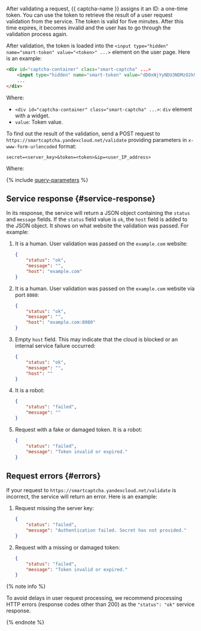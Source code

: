After validating a request, {{ captcha-name }} assigns it an ID: a one-time token. You can use the token to retrieve the result of a user request validation from the service. The token is valid for five minutes. After this time expires, it becomes invalid and the user has to go through the validation process again.

After validation, the token is loaded into the `<input type="hidden" name="smart-token" value="<token>" ...>` element on the user page. Here is an example:

```HTML
<div id="captcha-container" class="smart-captcha" ...>
    <input type="hidden" name="smart-token" value="dD0xNjYyNDU3NDMzO2k9MmEwMjo2Yjg6YjA4MTpiNTk3OjoxOjFiO0Q9MjVCREY1RDgzMDBERjQ3QjExNkUyMDJDNjJFNEI3Q0Y0QjYzRkRDNzJEMkV********DNjMxODgzMUM0REZBNzI1QUE1QzUwO3U9MTY2MjQ1NzQzMzk5MTEwNjQxNTtoPTg4MWRjMDc2YzE3MjkxNGUwNDgwMTVkYzhl********">
    ...
</div>
```

Where:

* `<div id="captcha-container" class="smart-captcha" ...>`: `div` element with a widget.
* `value`: Token value.

To find out the result of the validation, send a POST request to `https://smartcaptcha.yandexcloud.net/validate` providing parameters in `x-www-form-urlencoded` format:

```
secret=<server_key>&token=<token>&ip=<user_IP_address>
```

Where:

{% include [query-parameters](../../_includes/smartcaptcha/query-parameters.md) %}

## Service response {#service-response}

In its response, the service will return a JSON object containing the `status` and `message` fields. If the `status` field value is `ok`, the `host` field is added to the JSON object. It shows on what website the validation was passed. For example:

1. It is a human. User validation was passed on the `example.com` website:

    ```json
    {
        "status": "ok",
        "message": "",
        "host": "example.com"
    }
    ```

1. It is a human. User validation was passed on the `example.com` website via port `8080`:

    ```json
    {
        "status": "ok",
        "message": "",
        "host": "example.com:8080"
    }
    ```

1. Empty `host` field. This may indicate that the cloud is blocked or an internal service failure occurred:

    ```json
    {
        "status": "ok",
        "message": "",
        "host": ""
    }
    ```

1. It is a robot:

    ```json
    {
        "status": "failed",
        "message": ""
    }
    ```

1. Request with a fake or damaged token. It is a robot:

    ```json
    {
        "status": "failed",
        "message": "Token invalid or expired."
    }
    ```

## Request errors {#errors}

If your request to `https://smartcaptcha.yandexcloud.net/validate` is incorrect, the service will return an error. Here is an example:

1. Request missing the server key:

    ```JSON
    {
        "status": "failed",
        "message": "Authentication failed. Secret has not provided."
    }
    ```

1. Request with a missing or damaged token:

    ```JSON
    {
        "status": "failed",
        "message": "Token invalid or expired."
    }
    ```

{% note info %}

To avoid delays in user request processing, we recommend processing HTTP errors (response codes other than 200) as the `"status": "ok"` service response.

{% endnote %}
